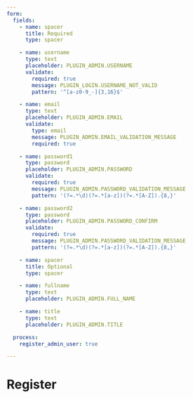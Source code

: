 ```yaml
---
form:
  fields:
    - name: spacer
      title: Required
      type: spacer

    - name: username
      type: text
      placeholder: PLUGIN_ADMIN.USERNAME
      validate:
        required: true
        message: PLUGIN_LOGIN.USERNAME_NOT_VALID
        pattern: '^[a-z0-9_-]{3,16}$'

    - name: email
      type: text
      placeholder: PLUGIN_ADMIN.EMAIL
      validate:
        type: email
        message: PLUGIN_ADMIN.EMAIL_VALIDATION_MESSAGE
        required: true

    - name: password1
      type: password
      placeholder: PLUGIN_ADMIN.PASSWORD
      validate:
        required: true
        message: PLUGIN_ADMIN.PASSWORD_VALIDATION_MESSAGE
        pattern: '(?=.*\d)(?=.*[a-z])(?=.*[A-Z]).{8,}'

    - name: password2
      type: password
      placeholder: PLUGIN_ADMIN.PASSWORD_CONFIRM
      validate:
        required: true
        message: PLUGIN_ADMIN.PASSWORD_VALIDATION_MESSAGE
        pattern: '(?=.*\d)(?=.*[a-z])(?=.*[A-Z]).{8,}'

    - name: spacer
      title: Optional
      type: spacer

    - name: fullname
      type: text
      placeholder: PLUGIN_ADMIN.FULL_NAME

    - name: title
      type: text
      placeholder: PLUGIN_ADMIN.TITLE

  process:
    register_admin_user: true

---
```


# Register

